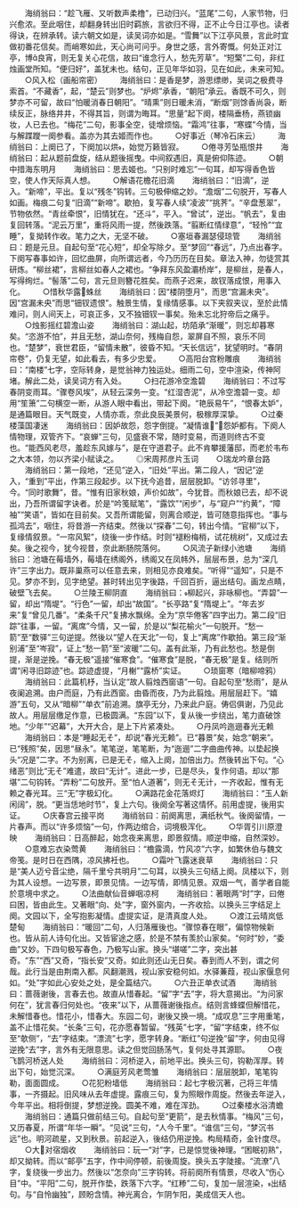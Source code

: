 <!-- { "loadSidebar": true } -->
　　海绡翁曰：“趁飞雁、又听数声柔橹”，已动归兴。“蓝尾”二句，人家节物，归兴愈浓。至此咽住，却翻身转出旧时羁旅，言欲归不得，正不止今日江亭也。读者得诀，在辨承转。读六朝文如是，读吴词亦如是。“雪舞”以下江亭风景，言此时宜做初番花信矣。而峭寒如此，天心尚可问乎。身世之感，言外寄慨。何处正对江亭，博良宵，则无复关心花信，故曰“谁念行人，愁先芳草”。“短檠”二句，非红烛画堂所知。“便归好”，盖犹未也。结句，正见年华如羽，见在如此，未来可知。
　　○风入松（画船帘密）
　　海绡翁曰：是香是梦，游思缥缈，吴词之极费寻索首。“不藏香”，起，“楚云”则梦也。“炉烬”承香，“朝阳”承云。香既不可久，则梦亦不可留，故曰“怕暖消春日朝阳”。“晴熏”则日暖未消，“断烟”则馀香尚袅，断续反正，脉络井井，不得其旨，则谓为晦耳。“思量”起下阕，楼隔垂杨，燕锁幽妆，人已去也。“梅花”二句，影事全空，徒增烦恼。“霜鸿”往事，“寒蝶”今情，当与解蹀躞一阕参看。盖亦为其去姬而作也。
　　○好事近（琴冷石床云）
　　海绡翁曰：上阕已了，下阕加以烘，始觉万籁皆寂。
　　○倦寻芳坠瓶恨井
　　海绡翁曰：起从题前盘旋，结从题後摇曳。中间叙遇旧，真是俯仰陈迹。
　　○朝中措海东明月
　　海绡翁曰：思去姬也。“只别时难忘”一句耳，却写得香色皆空，使人作天际真人想。
　　○解语花檐花旧滴
　　海绡翁曰：“旧滴”，逆入。“新啼”，平出。复以“残冬”钩转。三句极伸缩之妙。“澹烟”二句脱开，写春人如画。梅痕二句复“旧滴”“新啼”。歇拍，复写春人续“凌波”“挑荠”。“辛盘葱翠”，节物依然。“青丝牵恨”，旧情犹在。“还斗”，平入。“曾试”，逆出。“帆去”，复由复回转落。“泥云万里”，重将风雨一提，然後跌落。“翦断红情绿意”，“轻怜”“宜睡”，复拗转作收。笔力之大，无坚不破。
　　○塞垣春漏瑟侵琼管
　　海绡翁曰：题是元旦。自起句至“花心短”，却全写除夕。至“梦回”“春远”，乃点出春字。下阕写春事如许，回忆曲屏，向所谓远者，今乃历历在目矣。章法入神，勿徒赏其研炼。“柳丝裙”，言柳丝如春人之裙也。“争拜东风盈灞桥岸”，是柳丝，是春人，写得绚烂。“髻落”二句，言元旦则簪花胜矣。而燕子迟来，故钗落成恨，用事入化。
　　○惜秋华露蛛丝
　　海绡翁曰：因“楼阴堕月”，而思“宫漏未央”。因“宫漏未央”而思“钿钗遗恨”。触景生情，复缘情感事。以下夹叙夹议，至於此情难问，则人间天上，可哀正多，又不独钿钗一事矣。殆未忘北狩帝后之痛乎。
　　○烛影摇红碧澹山姿
　　海绡翁曰：湖山起，坊陌承“渐暖”，则忘却暮寒矣。“恣游不怕”，并且无愁，湖山奈何，残梅自怨，翠屏自不照，哀乐不同也。“楚梦”，衰世君臣，“留情未散”，彼昏不知。“天长信远”，犹望明时。“春阴帘卷”，仍复无望，如此看去，有多少忠爱。
　　○高阳台宫粉雕痕
　　海绡翁曰：“南楼”七字，空际转身，是觉翁神力独运处。细雨二句，空中渲染，传神阿堵。解此二处，读吴词方有入处。
　　○扫花游冷空澹碧
　　海绡翁曰：不过写春阴变雨耳。“骤卷风埃”，从轻云深务一变。“红湿杏泥”，从冷空澹碧一变。却用“笙箫”二句横空一断，从游人眼中看出，带起下阕。“艳辰易午”，“恨春太妒”，是通篇眼目。天气既变，人情亦乖，奈此良辰美景何，极稼厚深挚。
　　○过秦楼藻国凄迷
　　海绡翁曰：因妒故怨，怨字倒提。“凝情谁”，怨妒都有。下阕人情物理，双管齐下。“哀蝉”三句，见盛衰不常，随时变易，而道则终古不变也。“能西风老尽，羞趁东风嫁与”，是在守道君子。此不肯攀援藩邸，而老於韦布之大本领，勿以齐梁小赋读之。
　　◎宋周邦彦片玉词
　　○瑞龙吟章台路
　　海绡翁曰：第一段地，“还见”逆入，“旧处”平出。第二段人，“因记”逆入，“重到”平出，作第三段起步。以下抚今追昔，层层脱卸。“访邻寻里”，今。“同时歌舞”，昔。“惟有旧家秋娘，声价如故”，今犹昔。而秋娘已去，却不说出，乃吾所谓留字诀者。於是“吟笺赋笔”，“露饮”“闲步”，与“窥户”“约黄”，“障袖”“笑语”，皆如在目前矣。又吾所谓能留，则离合顺逆，皆可随意指挥也。“事与孤鸿去”，咽住，将昔游一齐结束。然後以“探春”二句，转出今情。“官柳”以下，复缘情叙景。“一帘风絮”，绕後一步作结。时则“褪粉梅梢，试花桃树”，又成过去矣。後之视今，犹今视昔，奈此断肠院落何。
　　○风流子新绿小池塘
　　海绡翁曰：池塘在莓墙外，莓墙在绣阁外，绣阁又在凤帏外，层层布景，总为“深几许”三字出力。既非巢燕可以任意去来，则相见亦良难矣。“听得”“遥知”，只是不见。梦亦不到，见字绝望。甚时转出见字後路，千回百折，逼出结句。画龙点睛，破壁飞去矣。
　　○兰陵王柳阴直
　　海绡翁曰：柳起兴，非咏柳也。“弄碧”一留，却出“隋堤”。“行色”一留，却出“故国”。“长亭路”复“隋堤上”。“年去岁来”复“曾见几番”。“柔条千尺”复拂水飘绵。全为“京华倦客”四字出力。第二段“旧踪”往事，一留。“离席”今情，又一留，於是以“梨花榆火”一句脱开。“愁一箭”至“数驿”三句逆提。然後以“望人在天北”一句，复上“离席”作歇拍。第三段“渐别浦”至“岑寂”，证上“愁一箭”至“波暖”二句。盖有此渐，乃有此愁也。愁是倒提，渐是逆挽。“春无极”遥接“催寒食”。“催寒食”是脱，“春无极”是复。结则所谓“闲寻旧踪迹”也。踪迹虚提，“月榭”“露桥”实证。
　　○琐窗寒（暗柳啼鸦）
　　海绡翁曰：此篇机杼，当认定“故人翦烛西窗语”一句。自起句至“愁雨”，是从夜阑追溯。由户而庭，乃有此西窗。由昏而夜，乃为此翦烛。用层层赶下。“嬉游”五句，又从“暗柳”“单衣”前追溯。旗亭无分，乃来此户庭。俦侣俱谢，乃见此故人。用层层缴足作意，已极圆满。“东园”以下，复从後一步绕出，笔力直破馀地。“少年”“迟幕”，大开大合，是上下片紧凑处。
　　○丹凤吟迤逦春光无赖
　　海绡翁曰：本是“睡起无そ”，却说“春光无赖”。已“暮景”矣，始念“朝来”。已“残照”矣，因思“昼永”。笔笔逆，笔笔断，为“迤逦”二字曲曲传神。以垫起换头“况是”二字。不为别离，已是无そ，缩入上阕，加倍出力。然後转出下句。“心绪恶”则比“无そ”难遣，故曰“无计”。进此一步，已是尽头，复作何语。却以“那堪”二句钩转。“弄粉”二句放开。至“怕人道著”，则无そ无计，一齐收起，惟有无赖之春光耳。三“无”字极幻化。
　　○满路花金花落烬灯
　　海绡翁曰：“玉人新闲阔”，脱。“更当恁地时节”，复上六句。後阕全写著这情怀。前用虚提，後用实证。
　　○庆春宫云接平岗
　　海绡翁曰：前阕离思，满纸秋气。後阕留情，一片春声。而以“许多烦恼”一句，作两边绾合，词境极浑化。
　　○华胥引川原澄映
　　海绡翁曰：日高醉起，始念夜来离思，即景叙情。顺逆申缩，自然深妙。
　　○意难忘衣染莺黄
　　海绡翁曰：“檐露滴，竹风凉”六字，如繁休伯与魏文帝笺。是时日在西隅，凉风拂衽也。
　　○霜叶飞露迷衰草
　　海绡翁曰：只是“美人迈兮音尘绝，隔千里兮共明月”二句耳，以换头三句结上阕。凤楼以下，则为其人设想。一边写景，即景见情。一边写情，即情见景。双烟一气，善学者自能於意境中求之。
　　○法曲献仙音蝉咽凉柯
　　海绡翁曰：著眼两“时”字，曰倦曰困，皆由此生。又著眼“向、处”字，窗外窗内，一齐收拾。以换头三字结足上阕。文园以下，全写抱影凝情。虚提实证，是清真度人处。
　　○渡江云晴岚低楚甸
　　海绡翁曰：“暖回”二句，人归落雁後也。“骤惊春在眼”，偏惊物候新也。皆从前人诗句化出。又皆宦途之感，於是不禁有羡於山家矣。“何时”妙，“委曲”又妙。下四句极写春色，乃极写山家。换头“堪嗟”二字，突出甚奇。“东”“西”又奇，“指长安”又奇。如此则还山无日矣。春到而人不到，谓之何哉。此行当是由荆南入都。风翻潮溅，视山家安稳何如。水驿蒹葭，视山家偃息何如。“处”字如此心安处之处，是全篇结穴。
　　○六丑正单衣试酒
　　海绡翁曰：蔷薇谢後，言春去也。故直从惜春起。“留”字“去”字，将大意揭出。“为问家何在”，犹言春归何处也。“夜来”以下，从蔷薇谢後指点。结则言蜂蝶但解惜花，未解惜春也。惜花小，惜春大。东园二句，谢後又换一境。“成叹息”三字用重笔，盖不止惜花矣。“长条”三句，花亦愿春暂留。“残英”七字，“留”字结束，终不似至“欹侧”，“去”字结束。“漂流”七字，愿字转身。“断红”句逆挽“留”字，何由见得逆挽“去”字，言外有无限意思。读之但觉回肠荡气，复何处寻其源耶。
　　○夜飞鹊河桥送人处
　　海绡翁曰：河桥逆入，前地平出。换头三句，钩勒浑厚。转出下句，始觉沉深。
　　○满庭芳风老莺雏
　　海绡翁曰：层层脱卸，笔笔钩勒，面面圆成。
　　○花犯粉墙低
　　海绡翁曰：起七字极沉著，己将三年情事，一齐摄起。旧风味从去年虚提。露痕三句，复为照眼作周旋。然後去年逆入，今年平出。相将倒提，梦想逆挽。圆美不难，难在浑劲。
　　○过秦楼水浴清蟾
　　海绡翁曰：通篇只做前结三句。自起句至“更箭”，是去秋情事。“梅风”三句，又历春夏，所谓“年华一瞬”。“见说”三句，“人今千里”。“谁信”三句，“梦沉书远”也。明河疏星，又到秋景。前起逆入，後结仍用逆挽。构局精奇，金针度尽。
　　○大对宿烟收
　　海绡翁曰：玩一“对”字，已是惊觉後神理。“困眠初熟”，却又拗转。而以“邮亭”五字，作中间停顿，前後周旋。换头五字陡接。“流潦”八字，复绕後一步出力。然後以“怎奈向”三字钩转。将前阕所有情景，尽收入“伤心目”中。“平阳”二句，脱开作垫，跌落下六字。“红糁”二句，复加一层渲染，出结句。与“自怜幽独”，顾盼含情。神光离合，乍阴乍阳，美成信天人也。
